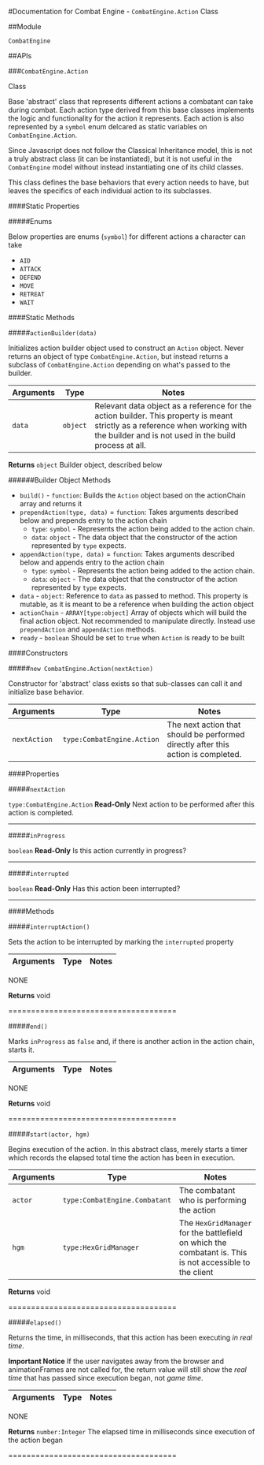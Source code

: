 #Documentation for Combat Engine - `CombatEngine.Action` Class

##Module

`CombatEngine`

##APIs

###`CombatEngine.Action`

Class

Base 'abstract' class that represents different actions a combatant can take during combat. Each action type derived from this base classes implements the logic and functionality for the action it represents. Each action is also represented by a `symbol` enum delcared as static variables on `CombatEngine.Action`.

Since Javascript does not follow the Classical Inheritance model, this is not a truly abstract class (it can be instantiated), but it is not useful in the `CombatEngine` model without instead instantiating one of its child classes.

This class defines the base behaviors that every action needs to have, but leaves the specifics of each individual action to its subclasses.

####Static Properties

#####Enums

Below properties are enums (`symbol`) for different actions a character can take

* `AID`
* `ATTACK`
* `DEFEND`
* `MOVE`
* `RETREAT`
* `WAIT`

####Static Methods

#####`actionBuilder(data)`

Initializes action builder object used to construct an `Action` object. Never returns an object of type `CombatEngine.Action`, but instead returns a subclass of `CombatEngine.Action` depending on what's passed to the builder.

Arguments | Type    | Notes
----------|---------|---------
`data` | `object` | Relevant data object as a reference for the action builder. This property is meant strictly as a reference when working with the builder and is not used in the build process at all.

**Returns** `object` Builder object, described below

######Builder Object Methods

* `build()` - `function`: Builds the `Action` object based on the actionChain array and returns it
* `prependAction(type, data)` = `function`: Takes arguments described below and prepends entry to the action chain
  * `type`: `symbol` - Represents the action being added to the action chain.
  * `data`: `object` - The data object that the constructor of the action represented by `type` expects.
* `appendAction(type, data)` = `function`: Takes arguments described below and appends entry to the action chain
  * `type`: `symbol` - Represents the action being added to the action chain.
  * `data`: `object` - The data object that the constructor of the action represented by `type` expects.
* `data` - `object`: Reference to `data` as passed to method. This property is mutable, as it is meant to be a reference when building the action object
* `actionChain` - `ARRAY[type:object]` Array of objects which will build the final action object. Not recommended to manipulate directly. Instead use `prependAction` and `appendAction` methods.
* `ready` - `boolean` Should be set to `true` when `Action` is ready to be built

####Constructors

#####`new CombatEngine.Action(nextAction)`

Constructor for 'abstract' class exists so that sub-classes can call it and initialize base behavior.

Arguments | Type    | Notes
----------|---------|---------
`nextAction` | `type:CombatEngine.Action` | The next action that should be performed directly after this action is completed.

####Properties

#####`nextAction`

`type:CombatEngine.Action` **Read-Only** Next action to be performed after this action is completed.

----------------------------

#####`inProgress`

`boolean` **Read-Only** Is this action currently in progress?

----------------------------

#####`interrupted`

`boolean` **Read-Only** Has this action been interrupted?

----------------------------

####Methods

#####`interruptAction()`

Sets the action to be interrupted by marking the `interrupted` property

Arguments | Type | Notes
--------- | ---- | -----
NONE

**Returns** void

=====================================

#####`end()`

Marks `inProgress` as `false` and, if there is another action in the action chain, starts it.

Arguments | Type    | Notes
----------|---------|---------
NONE

**Returns** void

=====================================

#####`start(actor, hgm)`

Begins execution of the action. In this abstract class, merely starts a timer which records the elapsed total time the action has been in execution.

Arguments | Type    | Notes
----------|---------|---------
`actor` | `type:CombatEngine.Combatant` | The combatant who is performing the action
`hgm` | `type:HexGridManager` | The `HexGridManager` for the battlefield on which the combatant is. This is not accessible to the client

**Returns** void

=====================================

#####`elapsed()`

Returns the time, in milliseconds, that this action has been executing *in real time*.

**Important Notice** If the user navigates away from the browser and animationFrames are not called for, the return value will still show the *real time* that has passed since execution began, not *game time*.

Arguments | Type    | Notes
----------|---------|---------
NONE

**Returns** `number:Integer` The elapsed time in milliseconds since execution of the action began

=====================================